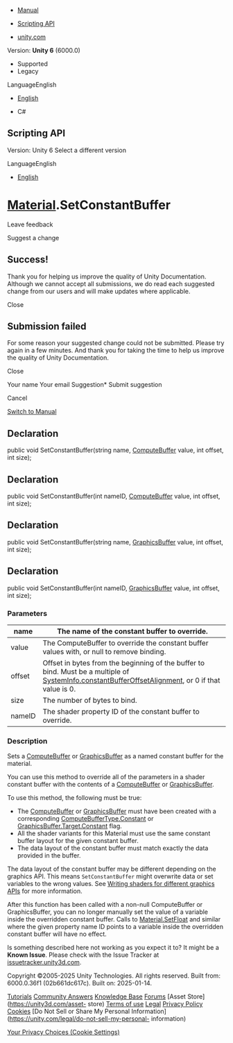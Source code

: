 [ ]()

  * [Manual](../Manual/index.html)
  * [Scripting API](../ScriptReference/index.html)

  * [unity.com](https://unity.com/)

Version: **Unity 6** (6000.0)

  * Supported
  * Legacy

LanguageEnglish

  * [English]()

  * C#

[ ](https://docs.unity3d.com)

## Scripting API

Version: Unity 6 Select a different version

LanguageEnglish

  * [English]()

#  [Material](Material.html).SetConstantBuffer

Leave feedback

Suggest a change

## Success!

Thank you for helping us improve the quality of Unity Documentation. Although
we cannot accept all submissions, we do read each suggested change from our
users and will make updates where applicable.

Close

## Submission failed

For some reason your suggested change could not be submitted. Please <a>try
again</a> in a few minutes. And thank you for taking the time to help us
improve the quality of Unity Documentation.

Close

Your name Your email Suggestion* Submit suggestion

Cancel

[Switch to Manual](../Manual/class-Material.html "Go to Material Component in
the Manual")

## Declaration

public void SetConstantBuffer(string name, [ComputeBuffer](ComputeBuffer.html)
value, int offset, int size);

## Declaration

public void SetConstantBuffer(int nameID, [ComputeBuffer](ComputeBuffer.html)
value, int offset, int size);

## Declaration

public void SetConstantBuffer(string name,
[GraphicsBuffer](GraphicsBuffer.html) value, int offset, int size);

## Declaration

public void SetConstantBuffer(int nameID,
[GraphicsBuffer](GraphicsBuffer.html) value, int offset, int size);

### Parameters

name | The name of the constant buffer to override.  
---|---  
value | The ComputeBuffer to override the constant buffer values with, or null to remove binding.  
offset | Offset in bytes from the beginning of the buffer to bind. Must be a multiple of [SystemInfo.constantBufferOffsetAlignment](SystemInfo-constantBufferOffsetAlignment.html), or 0 if that value is 0.  
size | The number of bytes to bind.  
nameID | The shader property ID of the constant buffer to override.  
  
### Description

Sets a [ComputeBuffer](ComputeBuffer.html) or
[GraphicsBuffer](GraphicsBuffer.html) as a named constant buffer for the
material.

You can use this method to override all of the parameters in a shader constant
buffer with the contents of a [ComputeBuffer](ComputeBuffer.html) or
[GraphicsBuffer](GraphicsBuffer.html).  
  
To use this method, the following must be true:

  * The [ComputeBuffer](ComputeBuffer.html) or [GraphicsBuffer](GraphicsBuffer.html) must have been created with a corresponding [ComputeBufferType.Constant](ComputeBufferType.Constant.html) or [GraphicsBuffer.Target.Constant](GraphicsBuffer.Target.Constant.html) flag.
  * All the shader variants for this Material must use the same constant buffer layout for the given constant buffer.
  * The data layout of the constant buffer must match exactly the data provided in the buffer.

The data layout of the constant buffer may be different depending on the
graphics API. This means `SetConstantBuffer` might overwrite data or set
variables to the wrong values. See [Writing shaders for different graphics
APIs](../Manual/SL-PlatformDifferences.html) for more information.  
  
After this function has been called with a non-null ComputeBuffer or
GraphicsBuffer, you can no longer manually set the value of a variable inside
the overridden constant buffer. Calls to
[Material.SetFloat](Material.SetFloat.html) and similar where the given
property name ID points to a variable inside the overridden constant buffer
will have no effect.

Is something described here not working as you expect it to? It might be a
**Known Issue**. Please check with the Issue Tracker at
[issuetracker.unity3d.com](https://issuetracker.unity3d.com).

Copyright ©2005-2025 Unity Technologies. All rights reserved. Built from:
6000.0.36f1 (02b661dc617c). Built on: 2025-01-14.

[Tutorials](https://unity3d.com/learn) [Community
Answers](https://answers.unity3d.com) [Knowledge
Base](https://support.unity3d.com/hc/en-us)
[Forums](https://forum.unity3d.com) [Asset Store](https://unity3d.com/asset-
store) [Terms of use](https://docs.unity3d.com/Manual/TermsOfUse.html)
[Legal](https://unity.com/legal) [Privacy
Policy](https://unity.com/legal/privacy-policy)
[Cookies](https://unity.com/legal/cookie-policy) [Do Not Sell or Share My
Personal Information](https://unity.com/legal/do-not-sell-my-personal-
information)

[Your Privacy Choices (Cookie Settings)](javascript:void\(0\);)

